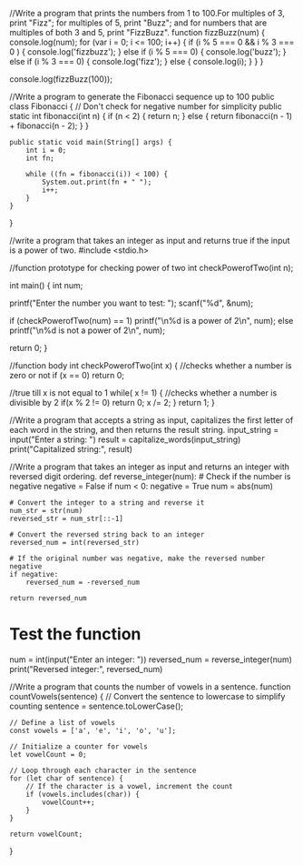 //Write a program that prints the numbers from 1 to 100.For multiples of 3, print "Fizz"; for multiples of 5, print "Buzz"; and for numbers that are multiples of both 3 and 5, print "FizzBuzz".
function fizzBuzz(num) {
  console.log(num);
    for (var i = 0; i <= 100; i++) {
      if (i % 5 === 0 && i % 3 === 0 ) {
        console.log('fizzbuzz');
      } else if (i % 5 === 0) {
        console.log('buzz');
      } else if (i % 3 === 0) {
        console.log('fizz');
      } else {
        console.log(i);
      }
    }
  }

console.log(fizzBuzz(100));


//Write a program to generate the Fibonacci sequence up to 100
public class Fibonacci {
    // Don't check for negative number for simplicity
    public static int fibonacci(int n) {
        if (n < 2) {
            return n;
        } else {
            return fibonacci(n - 1) + fibonacci(n - 2);
        }
    }
 
    public static void main(String[] args) {
        int i = 0;
        int fn;
 
        while ((fn = fibonacci(i)) < 100) {
            System.out.print(fn + " ");
            i++;
        }
    }
}


//write a program that takes an integer as input and returns true if the input is a power of two.
#include <stdio.h>

//function prototype for checking power of two
int checkPowerofTwo(int n);

int main()
{
   int num;

   printf("Enter the number you want to test: ");
   scanf("%d", &num);

   if (checkPowerofTwo(num) == 1)
      printf("\n%d is a power of 2\n", num);
   else
      printf("\n%d is not a power of 2\n", num);

   return 0;
}

//function body
int checkPowerofTwo(int x)
{
   //checks whether a number is zero or not
   if (x == 0)
      return 0;

   //true till x is not equal to 1
   while( x != 1)
   {
      //checks whether a number is divisible by 2
      if(x % 2 != 0)
         return 0;
         x /= 2;
   }
   return 1;
}


//Write a program that accepts a string as input, capitalizes the first letter of each word in the string, and then returns the result string.
input_string = input("Enter a string: ")
result = capitalize_words(input_string)
print("Capitalized string:", result)


//Write a program that takes an integer as input and returns  an integer with reversed digit ordering.
def reverse_integer(num):
    # Check if the number is negative
    negative = False
    if num < 0:
        negative = True
        num = abs(num)
    
    # Convert the integer to a string and reverse it
    num_str = str(num)
    reversed_str = num_str[::-1]
    
    # Convert the reversed string back to an integer
    reversed_num = int(reversed_str)
    
    # If the original number was negative, make the reversed number negative
    if negative:
        reversed_num = -reversed_num
    
    return reversed_num

# Test the function
num = int(input("Enter an integer: "))
reversed_num = reverse_integer(num)
print("Reversed integer:", reversed_num)


//Write a program that counts the number of vowels in a sentence.
function countVowels(sentence) {
    // Convert the sentence to lowercase to simplify counting
    sentence = sentence.toLowerCase();
    
    // Define a list of vowels
    const vowels = ['a', 'e', 'i', 'o', 'u'];
    
    // Initialize a counter for vowels
    let vowelCount = 0;
    
    // Loop through each character in the sentence
    for (let char of sentence) {
        // If the character is a vowel, increment the count
        if (vowels.includes(char)) {
            vowelCount++;
        }
    }
    
    return vowelCount;
}

